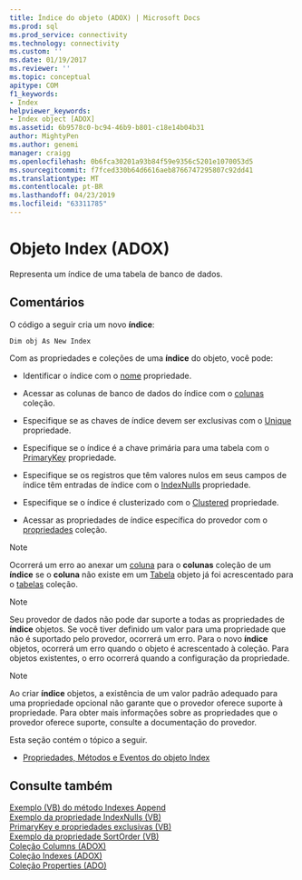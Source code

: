 ```yaml
---
title: Índice do objeto (ADOX) | Microsoft Docs
ms.prod: sql
ms.prod_service: connectivity
ms.technology: connectivity
ms.custom: ''
ms.date: 01/19/2017
ms.reviewer: ''
ms.topic: conceptual
apitype: COM
f1_keywords:
- Index
helpviewer_keywords:
- Index object [ADOX]
ms.assetid: 6b9578c0-bc94-46b9-b801-c18e14b04b31
author: MightyPen
ms.author: genemi
manager: craigg
ms.openlocfilehash: 0b6fca30201a93b84f59e9356c5201e1070053d5
ms.sourcegitcommit: f7fced330b64d6616aeb8766747295807c92dd41
ms.translationtype: MT
ms.contentlocale: pt-BR
ms.lasthandoff: 04/23/2019
ms.locfileid: "63311785"
---
```

# <a name="index-object-adox"></a>Objeto Index (ADOX)
Representa um índice de uma tabela de banco de dados.  
  
## <a name="remarks"></a>Comentários  
 O código a seguir cria um novo **índice**:  
  
```  
Dim obj As New Index  
```  
  
 Com as propriedades e coleções de uma **índice** do objeto, você pode:  
  
-   Identificar o índice com o [nome](../../../ado/reference/adox-api/name-property-adox.md) propriedade.  
  
-   Acessar as colunas de banco de dados do índice com o [colunas](../../../ado/reference/adox-api/columns-collection-adox.md) coleção.  
  
-   Especifique se as chaves de índice devem ser exclusivas com o [Unique](../../../ado/reference/adox-api/unique-property-adox.md) propriedade.  
  
-   Especifique se o índice é a chave primária para uma tabela com o [PrimaryKey](../../../ado/reference/adox-api/primarykey-property-adox.md) propriedade.  
  
-   Especifique se os registros que têm valores nulos em seus campos de índice têm entradas de índice com o [IndexNulls](../../../ado/reference/adox-api/indexnulls-property-adox.md) propriedade.  
  
-   Especifique se o índice é clusterizado com o [Clustered](../../../ado/reference/adox-api/clustered-property-adox.md) propriedade.  
  
-   Acessar as propriedades de índice específica do provedor com o [propriedades](../../../ado/reference/ado-api/properties-collection-ado.md) coleção.  
  
> [!NOTE]
>  Ocorrerá um erro ao anexar um [coluna](../../../ado/reference/adox-api/column-object-adox.md) para o **colunas** coleção de um **índice** se o **coluna** não existe em um [Tabela](../../../ado/reference/adox-api/table-object-adox.md) objeto já foi acrescentado para o [tabelas](../../../ado/reference/adox-api/tables-collection-adox.md) coleção.  
  
> [!NOTE]
>  Seu provedor de dados não pode dar suporte a todas as propriedades de **índice** objetos. Se você tiver definido um valor para uma propriedade que não é suportado pelo provedor, ocorrerá um erro. Para o novo **índice** objetos, ocorrerá um erro quando o objeto é acrescentado à coleção. Para objetos existentes, o erro ocorrerá quando a configuração da propriedade.  
  
> [!NOTE]
>  Ao criar **índice** objetos, a existência de um valor padrão adequado para uma propriedade opcional não garante que o provedor oferece suporte à propriedade. Para obter mais informações sobre as propriedades que o provedor oferece suporte, consulte a documentação do provedor.  
  
 Esta seção contém o tópico a seguir.  
  
-   [Propriedades, Métodos e Eventos do objeto Index](../../../ado/reference/adox-api/index-object-properties-methods-and-events.md)  
  
## <a name="see-also"></a>Consulte também  
 [Exemplo (VB) do método Indexes Append](../../../ado/reference/adox-api/indexes-append-method-example-vb.md)   
 [Exemplo da propriedade IndexNulls (VB)](../../../ado/reference/adox-api/indexnulls-property-example-vb.md)   
 [PrimaryKey e propriedades exclusivas (VB)](../../../ado/reference/adox-api/primarykey-and-unique-properties-example-vb.md)   
 [Exemplo da propriedade SortOrder (VB)](../../../ado/reference/adox-api/sortorder-property-example-vb.md)   
 [Coleção Columns (ADOX)](../../../ado/reference/adox-api/columns-collection-adox.md)   
 [Coleção Indexes (ADOX)](../../../ado/reference/adox-api/indexes-collection-adox.md)   
 [Coleção Properties (ADO)](../../../ado/reference/ado-api/properties-collection-ado.md)
